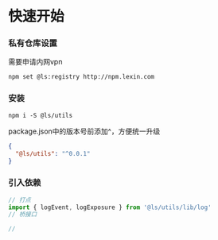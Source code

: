 # 快速开始
### 私有仓库设置
需要申请内网vpn
```
npm set @ls:registry http://npm.lexin.com
```

### 安装
```
npm i -S @ls/utils
```
package.json中的版本号前添加^，方便统一升级
```json
{
  "@ls/utils": "^0.0.1"
}
```

### 引入依赖
```javascript
// 打点
import { logEvent, logExposure } from '@ls/utils/lib/log'
// 桥接口

// 
```


